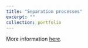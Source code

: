```yaml
---
title: "Separation processes"
excerpt: ""
collection: portfolio
---
```


More information [here](https://didattica.polito.it/pls/portal30/gap.pkg_guide.viewGap?p_cod_ins=03EBZMB&p_a_acc=2021&p_header=S&p_lang=IT&multi=N "Polito").

